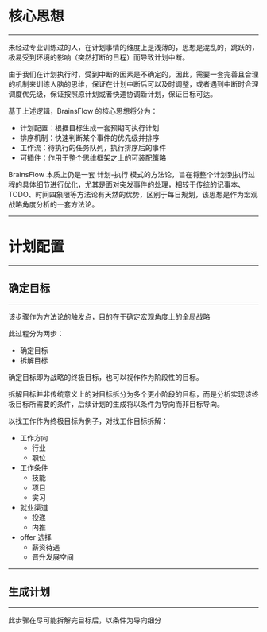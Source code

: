 # 核心思想

****

未经过专业训练过的人，在计划事情的维度上是浅薄的，思想是混乱的，跳跃的，极易受到环境的影响（突然打断的日程）而导致计划中断。

由于我们在计划执行时，受到中断的因素是不确定的，因此，需要一套完善且合理的机制来训练人脑的思维，保证在计划中断后可以及时调整，或者遇到中断时合理调度优先级，保证按照原计划或者快速协调新计划，保证目标可达。

基于上述逻辑，BrainsFlow 的核心思想将分为：

- 计划配置：根据目标生成一套预期可执行计划
- 排序机制：快速判断某个事件的优先级并排序
- 工作流：待执行的任务队列，执行排序后的事件
- 可插件：作用于整个思维框架之上的可装配策略

BrainsFlow 本质上仍是一套 计划-执行 模式的方法论，旨在将整个计划到执行过程的具体细节进行优化，尤其是面对突发事件的处理，相较于传统的记事本、TODO、时间四象限等方法论有天然的优势，区别于每日规划，该思想是作为宏观战略角度分析的一套方法论。

****

# 计划配置

****

## 确定目标

****

该步骤作为方法论的触发点，目的在于确定宏观角度上的全局战略

此过程分为两步：

- 确定目标
- 拆解目标

确定目标即为战略的终极目标，也可以视作作为阶段性的目标。

拆解目标并非传统意义上的对目标拆分为多个更小阶段的目标，而是分析实现该终极目标所需要的条件，后续计划的生成将以条件为导向而非目标导向。

以找工作作为终极目标为例子，对找工作目标拆解：

- 工作方向
  - 行业
  - 职位
- 工作条件
  - 技能
  - 项目
  - 实习
- 就业渠道
  - 投递
  - 内推
- offer 选择
  - 薪资待遇
  - 晋升发展空间

****

## 生成计划

****

此步骤在尽可能拆解完目标后，以条件为导向细分



